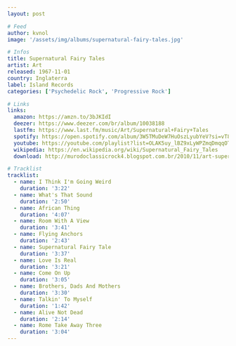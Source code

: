```yaml
---
layout: post

# Feed
author: kvnol
image: '/assets/img/albums/supernatural-fairy-tales.jpg'

# Infos
title: Supernatural Fairy Tales
artist: Art
released: 1967-11-01
country: Inglaterra
label: Island Records
categories: ['Psychedelic Rock', 'Progressive Rock']

# Links
links:
  amazon: https://amzn.to/3bJKIdI
  deezer: https://www.deezer.com/br/album/10038188
  lastfm: https://www.last.fm/music/Art/Supernatural+Fairy+Tales
  spotify: https://open.spotify.com/album/3W5TMuDeW7HuOszLyubYeV?si=vT8AH74zQTuvrAsPQhbAjQ
  youtube: https://youtube.com/playlist?list=OLAK5uy_lBZ9xLyWPZmqDmqqOTLSmn3kw6XBIo5cQ
  wikipedia: https://en.wikipedia.org/wiki/Supernatural_Fairy_Tales
  download: http://murodoclassicrock4.blogspot.com.br/2010/11/art-supernatural-fairy-tales-1967.html

# Tracklist
tracklist:
  - name: I Think I'm Going Weird
    duration: '3:22'
  - name: What's That Sound
    duration: '2:50'
  - name: African Thing
    duration: '4:07'
  - name: Room With A View
    duration: '3:41'
  - name: Flying Anchors
    duration: '2:43'
  - name: Supernatural Fairy Tale
    duration: '3:37'
  - name: Love Is Real
    duration: '3:21'
  - name: Come On Up
    duration: '3:05'
  - name: Brothers, Dads And Mothers
    duration: '3:30'
  - name: Talkin' To Myself
    duration: '1:42'
  - name: Alive Not Dead
    duration: '2:14'
  - name: Rome Take Away Three
    duration: '3:04'
---
```

